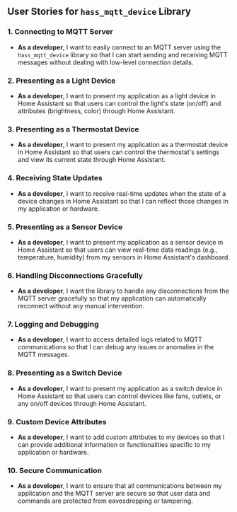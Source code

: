 ## User Stories for `hass_mqtt_device` Library

### 1. Connecting to MQTT Server
- **As a developer**, 
  I want to easily connect to an MQTT server using the `hass_mqtt_device` library 
  so that I can start sending and receiving MQTT messages without dealing with low-level connection details.

### 2. Presenting as a Light Device
- **As a developer**, 
  I want to present my application as a light device in Home Assistant 
  so that users can control the light's state (on/off) and attributes (brightness, color) through Home Assistant.

### 3. Presenting as a Thermostat Device
- **As a developer**, 
  I want to present my application as a thermostat device in Home Assistant 
  so that users can control the thermostat's settings and view its current state through Home Assistant.

### 4. Receiving State Updates
- **As a developer**, 
  I want to receive real-time updates when the state of a device changes in Home Assistant 
  so that I can reflect those changes in my application or hardware.

### 5. Presenting as a Sensor Device
- **As a developer**, 
  I want to present my application as a sensor device in Home Assistant 
  so that users can view real-time data readings (e.g., temperature, humidity) from my sensors in Home Assistant's dashboard.

### 6. Handling Disconnections Gracefully
- **As a developer**, 
  I want the library to handle any disconnections from the MQTT server gracefully 
  so that my application can automatically reconnect without any manual intervention.

### 7. Logging and Debugging
- **As a developer**, 
  I want to access detailed logs related to MQTT communications 
  so that I can debug any issues or anomalies in the MQTT messages.

### 8. Presenting as a Switch Device
- **As a developer**, 
  I want to present my application as a switch device in Home Assistant 
  so that users can control devices like fans, outlets, or any on/off devices through Home Assistant.

### 9. Custom Device Attributes
- **As a developer**, 
  I want to add custom attributes to my devices 
  so that I can provide additional information or functionalities specific to my application or hardware.

### 10. Secure Communication
- **As a developer**, 
  I want to ensure that all communications between my application and the MQTT server are secure 
  so that user data and commands are protected from eavesdropping or tampering.
